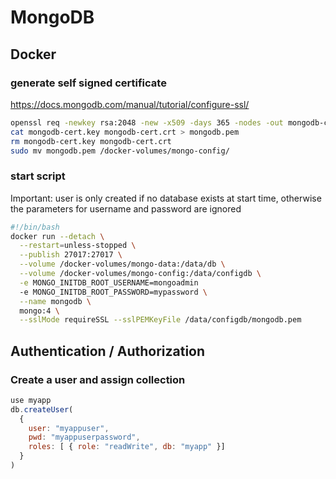 # MongoDB

## Docker

### generate self signed certificate

https://docs.mongodb.com/manual/tutorial/configure-ssl/

```bash
openssl req -newkey rsa:2048 -new -x509 -days 365 -nodes -out mongodb-cert.crt -keyout mongodb-cert.key
cat mongodb-cert.key mongodb-cert.crt > mongodb.pem
rm mongodb-cert.key mongodb-cert.crt
sudo mv mongodb.pem /docker-volumes/mongo-config/
```

### start script

Important: user is only created if no database exists at start time, otherwise the parameters for username and password are ignored

```bash
#!/bin/bash
docker run --detach \
  --restart=unless-stopped \
  --publish 27017:27017 \
  --volume /docker-volumes/mongo-data:/data/db \
  --volume /docker-volumes/mongo-config:/data/configdb \
  -e MONGO_INITDB_ROOT_USERNAME=mongoadmin
  -e MONGO_INITDB_ROOT_PASSWORD=mypassword \
  --name mongodb \
  mongo:4 \
  --sslMode requireSSL --sslPEMKeyFile /data/configdb/mongodb.pem
```

## Authentication / Authorization

### Create a user and assign collection

```javascript
use myapp
db.createUser(
  {
    user: "myappuser",
    pwd: "myappuserpassword",
    roles: [ { role: "readWrite", db: "myapp" }]
  }
)
```
